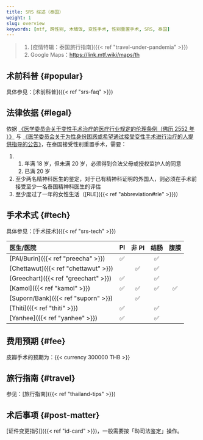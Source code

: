 ```yaml
---
title: SRS 综述（泰国）
weight: 1
slug: overview
keywords: [mtf, 跨性别, 木桶饭, 变性手术, 性别重置手术, SRS, 泰国]
---
```


> 1. [疫情特辑：泰国旅行指南]({{< ref "travel-under-pandemia" >}})
> 1. Google Maps：<https://link.mtf.wiki/maps/th>

## 术前科普 {#popular}

具体参见：[术前科普]({{< ref "srs-faq" >}})

## 法律依据 {#legal}

依据 [《医学委员会关于变性手术治疗的医疗行业规定的伦理条例（佛历 2552 年 ）》](https://www.tmc.or.th/download/jul09-02.pdf) 与 [《医学委员会关于为性身份困惑或希望通过接受变性手术进行治疗的人提供指导的公告》](http://www.thailawforum.com/Guidelines-sex-change-operations.html)，在泰国接受性别重置手术，需要：

<!-- markdownlint-disable -->

1. 1. 年满 18 岁，但未满 20 岁，必须得到合法父母或授权监护人的同意
   1. 已满 20 岁
1. 至少两名精神科医生的鉴定，对于已有精神科证明的外国人，则必须在手术前接受至少一名泰国精神科医生的评估
1. 至少度过了一年的女性生活（[RLE]({{< ref "abbreviation#rle" >}})）

<!-- markdownlint-enable -->

## 手术术式 {#tech}

具体参见：[手术技术]({{< ref "srs-tech" >}})

| 医生/医院                            |   PI    |  非 PI  |  结肠   |  腹膜   |
| :----------------------------------- | :-----: | :-----: | :-----: | :-----: |
| [PAI/Burin]({{< ref "preecha" >}})   | &#9989; |         | &#9989; |         |
| [Chettawut]({{< ref "chettawut" >}}) |         | &#9989; | &#9989; |         |
| [Greechart]({{< ref "greechart" >}}) | &#9989; |         | &#9989; |         |
| [Kamol]({{< ref "kamol" >}})         | &#9989; | &#9989; | &#9989; | &#9989; |
| [Suporn/Bank]({{< ref "suporn" >}})  |         | &#9989; |         |         |
| [Thiti]({{< ref "thiti" >}})         | &#9989; |         | &#9989; |         |
| [Yanhee]({{< ref "yanhee" >}})       | &#9989; |         | &#9989; |         |

## 费用预期 {#fee}

皮瓣手术的预期为：{{< currency 300000 THB >}}

## 旅行指南 {#travel}

参见：[旅行指南]({{< ref "thailand-tips" >}})

## 术后事项 {#post-matter}

[证件变更指引]({{< ref "id-card" >}})，一般需要按「B)司法鉴定」操作。
